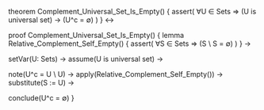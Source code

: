 theorem Complement_Universal_Set_Is_Empty() {
  assert(
    ∀U ∈ Sets ⇒ (U is universal set) →
    (U^c = ∅)
  )
} ↔

proof Complement_Universal_Set_Is_Empty() {
  lemma Relative_Complement_Self_Empty() {
    assert(
      ∀S ∈ Sets ⇒ (S \ S = ∅)
    )
  } →
  
  setVar(U: Sets) →
  assume(U is universal set) →
  
  note(U^c = U \ U) →
  apply(Relative_Complement_Self_Empty()) →
  substitute(S := U) →
  
  conclude(U^c = ∅)
}